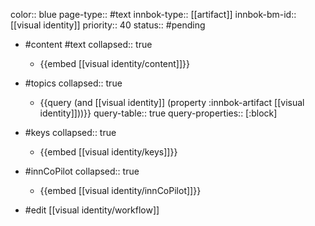 color:: blue
page-type:: #text
innbok-type:: [[artifact]]
innbok-bm-id:: [[visual identity]]
priority:: 40
status:: #pending

- #content #text
  collapsed:: true
	- {{embed [[visual identity/content]]}}
- #topics
   collapsed:: true
    - {{query (and [[visual identity]] (property :innbok-artifact [[visual identity]]))}}
      query-table:: true
      query-properties:: [:block]
- #keys
  collapsed:: true
	- {{embed [[visual identity/keys]]}}
- #innCoPilot
   collapsed:: true
	 - {{embed [[visual identity/innCoPilot]]}}

- #edit [[visual identity/workflow]]

